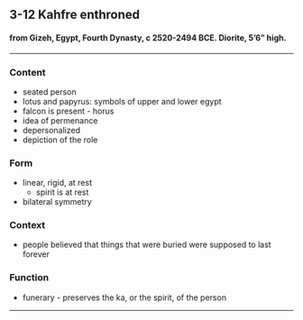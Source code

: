 <!-- order:2 -->
## 3-12 Kahfre enthroned

#### from Gizeh, Egypt, Fourth Dynasty, c 2520-2494 BCE. Diorite, 5’6” high. 

---

### Content
- seated person
- lotus and papyrus: symbols of upper and lower egypt
- falcon is present - horus
- idea of permenance
- depersonalized
- depiction of the role

### Form
- linear, rigid, at rest
  - spirit is at rest
- bilateral symmetry


### Context
- people believed that things that were buried were supposed to last forever

### Function
- funerary - preserves the ka, or the spirit, of the person

---
